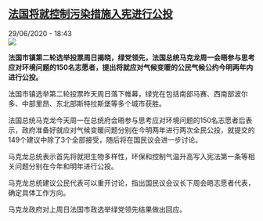 <!--1593453372000-->
[法国将就控制污染措施入宪进行公投](http://www.rfi.fr//cn/%E6%B3%95%E5%9B%BD/20200629-%E6%B3%95%E5%9B%BD%E5%B0%86%E5%B0%B1%E6%8E%A7%E5%88%B6%E6%B1%A1%E6%9F%93%E6%8E%AA%E6%96%BD%E5%85%A5%E5%AE%AA%E8%BF%9B%E8%A1%8C%E5%85%AC%E6%8A%95)
------

<div>29/06/2020 - 18:43</div><img src="https://s.rfi.fr/media/display/0c957f1c-b9f9-11ea-9975-005056bff430/w:310/p:16x9/2020-06-29t102152z_451941605_rc2yih9z6gtx_rtrmadp_3_france-election-ecology_0.jpg"><p><strong>法国市镇第二轮选举投票周日揭晓，绿党领先，法国总统马克龙周一会晤参与思考应对环境问题的150名志愿者，提出将就应对气候变暖的公民气候公约今明两年内进行公投。</strong></p><div class="t-content__body u-clearfix"><div class="m-interstitial"></div><p>法国市镇选举第二轮投票昨天周日落下帷幕，绿党在包括南部马赛、西南部波尔多、中部里昂、东北部斯特拉斯堡等多个城市获胜。</p><p>法国总统马克龙今天周一在总统府会晤参与思考应对环境问题的150名志愿者后表示，政府准备好就应对气候变暖问题分别在今明两年进行两次全民公投，就提交的149个建议中除了3个全部接受，随后将在国民议会进一步讨论。</p><p>马克龙总统表示首先将就把生物多样性，环保和控制气温升高写入宪法第一条等相关问题分别在今年和明年进行公投。</p><p>马克龙总统建议公民代表可以重开讨论，指出国民议会议长下周会晤志愿者代表，确定具体工作方向。</p><p>马克龙政府对上周日法国市政选举绿党领先结果做出回应。</p><p> </p><div class="o-self-promo o-self-promo--nl o-self-promo--hidden" data-selfpromo-newsletter></div><div class="o-self-promo o-self-promo--app o-self-promo--hidden" data-selfpromo-app></div></div>
